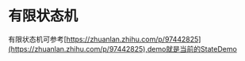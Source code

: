 # 有限状态机
有限状态机可参考[https://zhuanlan.zhihu.com/p/97442825](https://zhuanlan.zhihu.com/p/97442825),demo就是当前的StateDemo